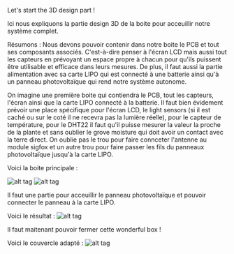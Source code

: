 Let's start the 3D design part !

Ici nous expliquons la partie design 3D de la boite pour acceuillir notre système complet. 

Résumons : Nous devons pouvoir contenir dans notre boite le PCB et tout ses composants associés. 
C'est-à-dire penser à l'écran LCD mais aussi tout les capteurs en prévoyant un espace propre à chacun pour qu'ils puissent être utilisable et efficace dans leurs mesures. De plus, il faut aussi la partie alimentation avec sa carte LIPO qui est connecté à une batterie ainsi qu'à un panneau photovoltaïque qui rend notre système autonome. 

On imagine une première boite qui contiendra le PCB, tout les capteurs, l'écran ainsi que la carte LIPO connecté à la batterie. Il faut bien évidement prévoir une place spécifique pour l'écran LCD, le light sensors (si il est caché ou sur le coté il ne recevra pas la lumière réelle), pour le capteur de température, pour le DHT22 il faut qu'il puisse mesurer la valeur la proche de la plante et sans oublier le grove moisture qui doit avoir un contact avec la terre direct. On oublie pas le trou pour faire connceter l'antenne au module sigfox et un autre trou pour faire passer les fils du panneaux photovoltaïque jusqu'à la carte LIPO.

Voici la boite principale : 

![alt tag](https://user-images.githubusercontent.com/35667679/35530665-0abfb5c0-0535-11e8-995c-07c20b71ea93.PNG)
![alt tag](https://user-images.githubusercontent.com/35667679/35531490-71fbe3ba-0537-11e8-9864-bb478fc39888.PNG)

Il faut une partie pour acceuillir le panneau photovoltaïque et pouvoir connecter le panneau à la carte LIPO.

Voici le résultat :
![alt tag](https://user-images.githubusercontent.com/35667679/35531776-4ddafa2e-0538-11e8-8831-26dc84bb5c5b.PNG)

Il faut maitenant pouvoir fermer cette wonderful box ! 

Voici le couvercle adapté : 
![alt tag](https://user-images.githubusercontent.com/35667679/35532142-7ca3a53a-0539-11e8-80ba-907d11b666de.PNG)
